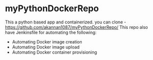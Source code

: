 # myPythonDockerRepo
This a python based app and containerized.
you can clone - https://github.com/akannan1087/myPythonDockerRepo/
This repo also have Jenkinsfile for automating the following:

- Automating Docker image creation
- Automating Docker image upload
- Automating Docker container provisioning
